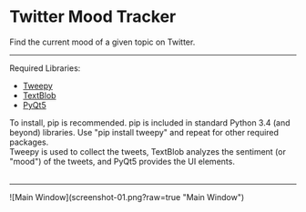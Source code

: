 # Twitter Mood Tracker

Find the current mood of a given topic on Twitter.
<br /><hr />
Required Libraries:

<ul>
    <li><a href="https://github.com/tweepy/tweepy">Tweepy</a></li>
    <li><a href="https://github.com/sloria/TextBlob">TextBlob</a></li>
    <li><a href="https://wiki.python.org/moin/PyQt">PyQt5</a></li>
</ul>
To install, pip is recommended. pip is included in standard Python 3.4 (and beyond) libraries. Use "pip install tweepy" and repeat for other required packages.<br />
Tweepy is used to collect the tweets, TextBlob analyzes the sentiment (or "mood") of the tweets, and PyQt5 provides the UI elements.<br />
<br /><hr />
![Main Window](screenshot-01.png?raw=true "Main Window")
